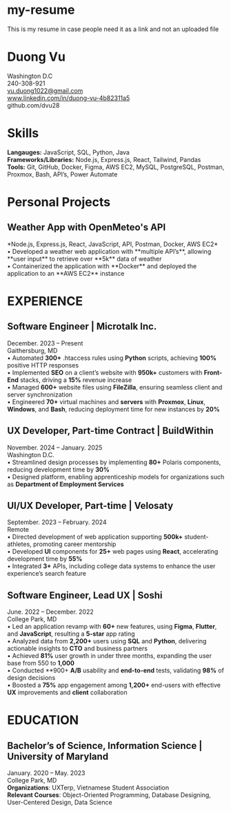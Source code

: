 # my-resume
This is my resume in case people need it as a link and not an uploaded file

# Duong Vu
Washington D.C <br />
240-308-921 <br />
vu.duong1022@gmail.com <br />
www.linkedin.com/in/duong-vu-4b82311a5 <br />
github.com/dvu28 <br />

# Skills
**Langauges:**  JavaScript, SQL, Python, Java <br />
**Frameworks/Libraries:**  Node.js, Express.js, React, Tailwind, Pandas <br />
**Tools:** Git, GitHub, Docker, Figma, AWS EC2, MySQL, PostgreSQL, Postman, Proxmox, Bash, API’s, Power Automate <br />

# Personal Projects
<h2>Weather App with OpenMeteo's API</h2>
*Node.js, Express.js, React, JavaScript, API, Postman, Docker, AWS EC2* <br />
• Developed a weather web application with **multiple API’s**, allowing **user input** to retrieve over **5k** data of weather <br />
• Containerized the application with **Docker** and deployed the application to an **AWS EC2** instance

# EXPERIENCE
## Software Engineer | Microtalk Inc. 
December. 2023 – Present <br />
Gaithersburg, MD <br />
• Automated **300+** .htaccess rules using **Python** scripts, achieving **100%** positive HTTP responses <br />
• Implemented **SEO** on a client’s website with **950k+** customers with **Front-End** stacks, driving a **15%** revenue increase <br />
• Managed **600+** website files using **FileZilla**, ensuring seamless client and server synchronization <br />
• Engineered **70+** virtual machines and **servers** with **Proxmox**, **Linux**, **Windows**, and **Bash**, reducing deployment time
for new instances by **20%**

## UX Developer, Part-time Contract | BuildWithin 
November. 2024 – January. 2025 <br />
Washington D.C. <br />
• Streamlined design processes by implementing **80+** Polaris components, reducing development time by **30%** <br />
• Designed platform, enabling apprenticeship models for organizations such as **Department of Employment Services** 

## UI/UX Developer, Part-time | Velosaty 
September. 2023 – February. 2024 <br />
Remote <br />
• Directed development of web application supporting **500k+** student-athletes, promoting career mentorship <br />
• Developed **UI** components for **25+** web pages using **React**, accelerating development time by **55%** <br />
• Integrated **3+** APIs, including college data systems to enhance the user experience’s search feature

## Software Engineer, Lead UX | Soshi 
June. 2022 – December. 2022 <br />
College Park, MD <br />
• Led an application revamp with **60+** new features, using **Figma**, **Flutter**, and **JavaScript**, resulting a **5-star** app rating <br />
• Analyzed data from **2,200+** users using **SQL** and **Python**, delivering actionable insights to **CTO** and business partners <br />
• Achieved **81%** user growth in under three months, expanding the user base from 550 to **1,000** <br />
• Conducted **900+ **A/B** usability and **end-to-end** tests, validating **98%** of design decisions <br />
• Boosted a **75%** app engagement among **1,200+** end-users with effective **UX** improvements and **client** collaboration

# EDUCATION 
## Bachelor’s of Science, Information Science | University of Maryland 
January. 2020 – May. 2023 <br />
College Park, MD <br />
**Organizations**: UXTerp, Vietnamese Student Association <br />
**Relevant Courses**: Object-Oriented Programming, Database Designing, User-Centered Design, Data Science <br />


